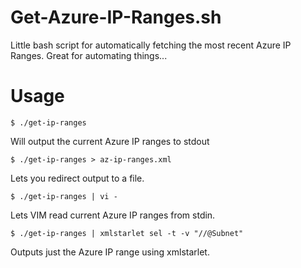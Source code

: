 # Get-Azure-IP-Ranges.sh
Little bash script for automatically fetching the most recent Azure IP Ranges.
Great for automating things...

# Usage
```
$ ./get-ip-ranges
```
Will output the current Azure IP ranges to stdout
```
$ ./get-ip-ranges > az-ip-ranges.xml
```
Lets you redirect output to a file.
```
$ ./get-ip-ranges | vi -
```
Lets VIM read current Azure IP ranges from stdin.
```
$ ./get-ip-ranges | xmlstarlet sel -t -v "//@Subnet"
```
Outputs just the Azure IP range using xmlstarlet.
